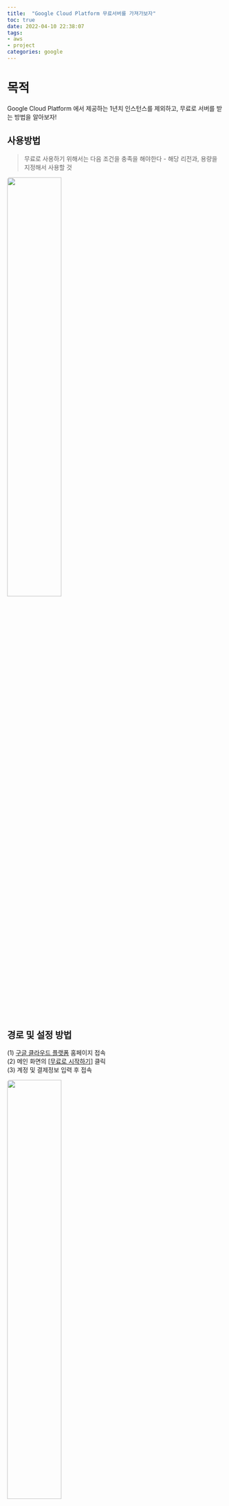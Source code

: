 ```yaml
---
title:  "Google Cloud Platform 무료서버를 가져가보자"
toc: true
date: 2022-04-10 22:38:07
tags:
- aws
- project
categories: google
---
```


<style>
 img{
	 border-radius: 5px;
 }

</style>


# 목적
Google Cloud Platform 에서 제공하는 1년치 인스턴스를 제외하고, 무료로 서버를 받는 방법을 알아보자!

## 사용방법
> 무료로 사용하기 위해서는 다음 조건을 충족을 해야한다 - 해당 리전과, 용량을 지정해서 사용할 것


<img src="https://user-images.githubusercontent.com/45492520/89964158-59e20580-dc84-11ea-8f0a-5545f57b3937.png" width=50%>


## 경로 및 설정 방법

<!-- <img src="https://user-images.githubusercontent.com/45492520/89963037-7b8dbd80-dc81-11ea-83ae-bb8e476ec597.png" width=40%> -->

(1) [구글 클라우드 플랫폼](https://cloud.google.com/free?hl=ko) 홈페이지 접속<br>
(2) 메인 화면의 [[무료로 시작하기](https://console.cloud.google.com/freetrial/signup/tos?hl=ko&_ga=2.12091890.778630772.1597133095-287812363.1597133095&_gac=1.170650260.1597133169.EAIaIQobChMIz8m8s9iS6wIVUqmWCh3RsgffEAAYASAAEgI8X_D_BwE)] 클릭 <br>
(3) 계정 및 결제정보 입력 후 접속<br>

<img src="https://user-images.githubusercontent.com/45492520/89982363-8ca1f300-dcb0-11ea-9218-af59268b35a7.png" width=50%>

(4) [햄버거 메뉴] - [Compute Engine] - [VM인스턴스] 이동<br>
(5) [만들기] 클릭 후 <b>다음과 같이 설정을 한다.</b><br>
   - 리전은 국가 3개 중 하나 선택(오리건, 아이오와, 사우스캐롤라이나), 영역은 아무거나
   - 시리즈는 N1(냅둬도됨), 머신은 f1-micro
   - 부팅디스크는 원하는거 선택, 안에 용량은 표준에 30GB안에서 선택
   - 엑세스 범위는 모든 클라우스 api 허용, 방화벽 모두 체크


<img src="https://user-images.githubusercontent.com/45492520/89982935-99731680-dcb1-11ea-9d40-326eb3a39402.png" width=50%>

> 지정 완료 후 월별 예상금액이 나오는데, 설정만 잘 해줬을 경우 큰 문제없이 과금이 되지 않을 것이다.

## 결과 화면
> [VM 인스턴스] 페이지에서 결과된 모습을 보고, 표시된 [SSH] 연결 버튼도 눌러보자
 
<img src="https://user-images.githubusercontent.com/45492520/89987806-967c2400-dcb9-11ea-88c1-41532e3568c0.png" width=60%>



## 다른 기기에서 서버로 접속을 해보자
>  mac 기준 key 만들기
```
$ cat ~/.ssh/id_rsa.pub // 키 있나 보기
$ cd ~/.ssh //  없으면 이동 후
$ ssh-keygen // 키 생성
```
> 키 값 집어넣기
1. [메타데이터] - [SSH 탭] 에서 키 추가 


> 아이피 고정 설정하기

<img src="https://user-images.githubusercontent.com/45492520/89992088-badaff00-dcbf-11ea-890d-c7b9866e862d.png" width=60%>


1. [해당 옆 추가메뉴] - [네트워크 세부설정 보기] 후 왼쪽 메뉴에 [외부 IP 주소] 클릭 
2. 해당 아이피 유형을 고정으로 변경

> 최종 연결
```
$ ssh [등록된 key 이름]@[클라우드 아이피 주소]
```
<!-- <img src="https://user-images.githubusercontent.com/45492520/89992445-3fc61880-dcc0-11ea-817e-116c8fa85d5d.png" width=40%> -->
<img src="https://user-images.githubusercontent.com/45492520/89992445-3fc61880-dcc0-11ea-817e-116c8fa85d5d.png" width=40%>




